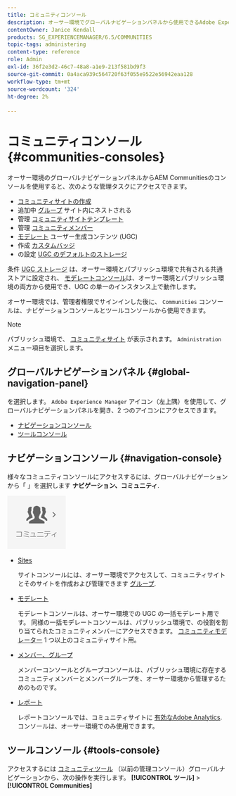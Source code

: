 ```yaml
---
title: コミュニティコンソール
description: オーサー環境でグローバルナビゲーションパネルから使用できるAdobe Experience Managerコミュニティコンソールについて説明します。
contentOwner: Janice Kendall
products: SG_EXPERIENCEMANAGER/6.5/COMMUNITIES
topic-tags: administering
content-type: reference
role: Admin
exl-id: 36f2e3d2-46c7-48a8-a1e9-213f581bd9f3
source-git-commit: 0a4aca939c564720f63f055e9522e56942eaa128
workflow-type: tm+mt
source-wordcount: '324'
ht-degree: 2%

---
```


# コミュニティコンソール {#communities-consoles}

オーサー環境のグローバルナビゲーションパネルからAEM Communitiesのコンソールを使用すると、次のような管理タスクにアクセスできます。

* [コミュニティサイトの作成](sites-console.md)
* 追加中 [グループ](groups.md) サイト内にネストされる
* 管理 [コミュニティサイトテンプレート](sites.md)
* 管理 [コミュニティメンバー](members.md)
* [モデレート](moderate-ugc.md) ユーザー生成コンテンツ (UGC)
* 作成 [カスタムバッジ](badges.md)
* の設定 [UGC のデフォルトのストレージ](srp-config.md)

条件 [UGC ストレージ](working-with-srp.md) は、オーサー環境とパブリッシュ環境で共有される共通ストアに設定され、 [モデレートコンソール](moderation.md)は、オーサー環境とパブリッシュ環境の両方から使用でき、UGC の単一のインスタンス上で動作します。

オーサー環境では、管理者権限でサインインした後に、 `Communities` コンソールは、ナビゲーションコンソールとツールコンソールから使用できます。

>[!NOTE]
>
>パブリッシュ環境で、 [コミュニティサイト](sites-console.md) が表示されます。 `Administration` メニュー項目を選択します。

## グローバルナビゲーションパネル {#global-navigation-panel}

を選択します。 `Adobe Experience Manager` アイコン（左上隅）を使用して、グローバルナビゲーションパネルを開き、2 つのアイコンにアクセスできます。

* [ナビゲーションコンソール](#navigation-console)
* [ツールコンソール](tools.md)

## ナビゲーションコンソール {#navigation-console}

様々なコミュニティコンソールにアクセスするには、グローバルナビゲーションから「 」を選択します **ナビゲーション、コミュニティ**.

![コミュニティ](assets/communities.png)

* [Sites](sites-console.md)

  サイトコンソールには、オーサー環境でアクセスして、コミュニティサイトとそのサイトを作成および管理できます [グループ](groups.md).

* [モデレート](moderation.md)

  モデレートコンソールは、オーサー環境での UGC の一括モデレート用です。 同様の一括モデレートコンソールは、パブリッシュ環境で、の役割を割り当てられたコミュニティメンバーにアクセスできます。 [コミュニティモデレーター](users.md#publishenvironmentusersandgroups) 1 つ以上のコミュニティサイト用。

* [メンバー、グループ](members.md)

  メンバーコンソールとグループコンソールは、パブリッシュ環境に存在するコミュニティメンバーとメンバーグループを、オーサー環境から管理するためのものです。

* [レポート](reports.md)

  レポートコンソールでは、コミュニティサイトに [有効なAdobe Analytics](sites-console.md#analytics). コンソールは、オーサー環境でのみ使用できます。

## ツールコンソール {#tools-console}

アクセスするには [コミュニティツール](tools.md) （以前の管理コンソール）グローバルナビゲーションから、次の操作を実行します。 **[!UICONTROL ツール]** > **[!UICONTROL Communities]**
